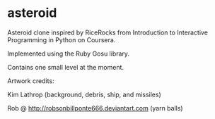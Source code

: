 # asteroid
Asteroid clone inspired by RiceRocks from Introduction to Interactive Programming in Python on Coursera. 

Implemented using the Ruby Gosu library.

Contains one small level at the moment.

Artwork credits:

Kim Lathrop (background, debris, ship, and missiles)

Rob @ http://robsonbillponte666.deviantart.com (yarn balls)

